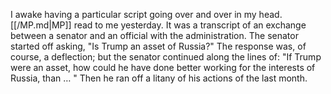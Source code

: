 I awake having a particular script going over and over in my head. [[/MP.md|MP]] read to me yesterday. It was a transcript of an exchange between a senator and an official with the administration. The senator started off asking, "Is Trump an asset of Russia?"  The response was, of course, a deflection; but the senator continued along the lines of: "If Trump were an asset, how could he have done better working for the interests of Russia, than … " Then he ran off a litany of his actions of the last month.
